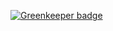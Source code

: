 

[![Greenkeeper badge](https://badges.greenkeeper.io/kahwee/learning-d3.svg)](https://greenkeeper.io/)